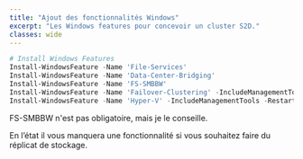 ```yaml
---
title: "Ajout des fonctionnalités Windows"
excerpt: "Les Windows features pour concevoir un cluster S2D."
classes: wide
---
```


```powershell
# Install Windows Features  
Install-WindowsFeature -Name 'File-Services'
Install-WindowsFeature -Name 'Data-Center-Bridging'
Install-WindowsFeature -Name 'FS-SMBBW'
Install-WindowsFeature -Name 'Failover-Clustering' -IncludeManagementTools
Install-WindowsFeature -Name 'Hyper-V' -IncludeManagementTools -Restart
```

FS-SMBBW n'est pas obligatoire, mais je le conseille.

En l’état il vous manquera une fonctionnalité si vous souhaitez faire du réplicat de stockage.